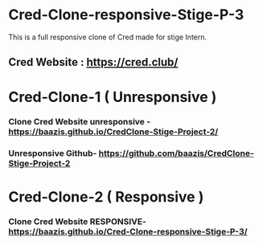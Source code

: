 # Cred-Clone-responsive-Stige-P-3
This is a full responsive clone of Cred made for stige Intern.

## Cred Website : https://cred.club/

# Cred-Clone-1 ( Unresponsive )

### Clone Cred Website unresponsive - https://baazis.github.io/CredClone-Stige-Project-2/
### Unresponsive Github- https://github.com/baazis/CredClone-Stige-Project-2

# Cred-Clone-2 ( Responsive )

### Clone Cred Website RESPONSIVE- https://baazis.github.io/Cred-Clone-responsive-Stige-P-3/
